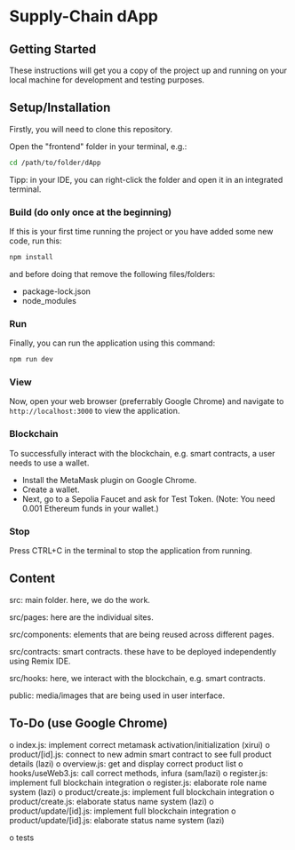 # Supply-Chain dApp

## Getting Started

These instructions will get you a copy of the project up and running on your local machine for development and testing purposes.

## Setup/Installation
Firstly, you will need to clone this repository.

Open the  "frontend" folder in your terminal, e.g.:

```bash
cd /path/to/folder/dApp
```
Tipp: in your IDE, you can right-click the folder and open it in an integrated terminal.

### Build (do only once at the beginning)
If this is your first time running the project or you have added some new code, run this:

```bash
npm install
```

and before doing that remove the following files/folders:
- package-lock.json
- node_modules

### Run
Finally, you can run the application using this command:

```bash
npm run dev
```

### View
Now, open your web browser (preferrably Google Chrome) and navigate to `http://localhost:3000` to view the application.

### Blockchain
To successfully interact with the blockchain, e.g. smart contracts, a user needs to use a wallet. 

- Install the MetaMask plugin on Google Chrome. 
- Create a wallet. 
- Next, go to a Sepolia Faucet and ask for Test Token. (Note: You need 0.001 Ethereum funds in your wallet.)

### Stop
Press CTRL+C in the terminal to stop the application from running.

## Content

src: main folder. here, we do the work.

src/pages: here are the individual sites.

src/components: elements that are being reused across different pages.

src/contracts: smart contracts. these have to be deployed independently using Remix IDE.

src/hooks: here, we interact with the blockchain, e.g. smart contracts.

public: media/images that are being used in user interface.

## To-Do (use Google Chrome)

o index.js: implement correct metamask activation/initialization (xirui)
o product/[id].js: connect to new admin smart contract to see full product details (lazi)
o overview.js: get and display correct product list
o hooks/useWeb3.js: call correct methods, infura (sam/lazi)
o register.js: implement full blockchain integration
o register.js: elaborate role name system (lazi)
o product/create.js: implement full blockchain integration
o product/create.js: elaborate status name system (lazi)
o product/update/[id].js: implement full blockchain integration
o product/update/[id].js: elaborate status name system (lazi)

o tests